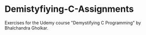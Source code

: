 # Demistyfiying-C-Assignments
Exercises for the Udemy course "Demystifying C Programming" by Bhalchandra Gholkar.
